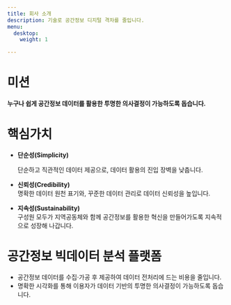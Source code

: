 ```yaml
---
title: 회사 소개
description: 기술로 공간정보 디지털 격차를 줄입니다.
menu:
  desktop:
    weight: 1

---
```

# 미션

#### 누구나 쉽게 공간정보 데이터를 활용한 투명한 의사결정이 가능하도록 돕습니다.

# 핵심가치

* **단순성(Simplicity)**

  단순하고 직관적인 데이터 제공으로, 데이터 활용의 진입 장벽을 낮춥니다.
* **신뢰성(Credibility)**  
  명확한 데이터 원천 표기와, 꾸준한 데이터 관리로 데이터 신뢰성을 높입니다.
* **지속성(Sustainability)**  
  구성원 모두가 지역공동체와 함께 공간정보를 활용한 혁신을 만들어가도록 지속적으로 성장해 나갑니다.

# 공간정보 빅데이터 분석 플랫폼

* 공간정보 데이터를 수집·가공 후 제공하여 데이터 전처리에 드는 비용을 줄입니다.
* 명확한 시각화를 통해 이용자가 데이터 기반의 투명한 의사결정이 가능하도록 돕습니다.